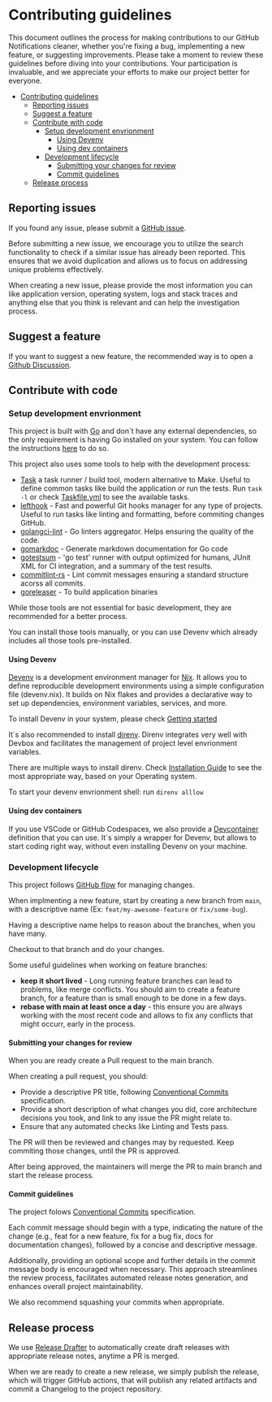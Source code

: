 # Contributing guidelines

This document outlines the process for making contributions to our GitHub Notifications cleaner, whether you're fixing a bug, implementing a new feature, or suggesting improvements. Please take a moment to review these guidelines before diving into your contributions. Your participation is invaluable, and we appreciate your efforts to make our project better for everyone.

- [Contributing guidelines](#contributing-guidelines)
  - [Reporting issues](#reporting-issues)
  - [Suggest a feature](#suggest-a-feature)
  - [Contribute with code](#contribute-with-code)
    - [Setup development envrionment](#setup-development-envrionment)
      - [Using Devenv](#using-devenv)
      - [Using dev containers](#using-dev-containers)
    - [Development lifecycle](#development-lifecycle)
      - [Submitting your changes for review](#submitting-your-changes-for-review)
      - [Commit guidelines](#commit-guidelines)
  - [Release process](#release-process)


## Reporting issues

If you found any issue, please submit a [GitHub issue](https://github.com/brpaz/github-notifications-cleaner/issues).

Before submitting a new issue, we encourage you to utilize the search functionality to check if a similar issue has already been reported. This ensures that we avoid duplication and allows us to focus on addressing unique problems effectively.

When creating a new issue, please provide the most information you can like application version, operating system, logs and stack traces and anything else that you think is relevant and can help the investigation process.

## Suggest a feature

If you want to suggest a new feature, the recommended way is to open a [Github Discussion](https://github.com/brpaz/github-notifications-cleaner/discussions).

## Contribute with code

### Setup development envrionment

This project is built with [Go](https://go.dev) and don´t have any external dependencies, so the only requirement is having Go installed on your system. You can follow the instructions [here](https://go.dev/dl/) to do so.

This project also uses some tools to help with the development process:

- [Task](https://taskfile.dev/) a task runner / build tool, modern alternative to Make. Useful to define common tasks like build the application or run the tests. Run `task -l` or check [Taskfile.yml](Taskfile.yml) to see the available tasks.
- [lefthook](https://github.com/evilmartians/lefthook) -  Fast and powerful Git hooks manager for any type of projects. Useful to run tasks like linting and formatting, before commiting changes GitHub.
- [golangci-lint](https://golangci-lint.run/) - Go linters aggregator. Helps ensuring the quality of the code.
- [gomarkdoc](https://github.com/princjef/gomarkdoc) - Generate markdown documentation for Go code
- [gotestsum](https://github.com/gotestyourself/gotestsum) - 'go test' runner with output optimized for humans, JUnit XML for CI integration, and a summary of the test results.
- [commitlint-rs](https://lib.rs/crates/commitlint-rs) - Lint commit messages ensuring a standard structure acorss all commits.
- [goreleaser](https://github.com/goreleaser/goreleaser) - To build application binaries

While those tools are not essential for basic development, they are recommended for a better process.

You can install those tools manually, or you can use Devenv which already includes all those tools pre-installed.

#### Using Devenv

[Devenv](https://devenv.sh/) is a development environment manager for [Nix](https://nixos.org/). It allows you to define reproducible development environments using a simple configuration file (devenv.nix). It builds on Nix flakes and provides a declarative way to set up dependencies, environment variables, services, and more.

To install Devenv in your system, please check [Getting started](https://devenv.sh/getting-started/)

It´s also recommended to install [direnv](https://direnv.net/). Direnv integrates very well with Devbox and facilitates the management of project level envrionment variables.

There are multiple ways to install direnv. Check [Installation Guide](https://direnv.net/docs/installation.html) to see the most appropriate way, based on your Operating system.

To start your devenv envrionment shell: run `direnv alllow`

#### Using dev containers

If you use VSCode or GitHub Codespaces, we also provide a [Devcontainer](https://containers.dev/) definition that you can use. It´s simply a wrapper for Devenv, but allows to start coding right way, without even installing Devenv on your machine.

### Development lifecycle

This project follows [GitHub flow](https://docs.github.com/en/get-started/using-github/github-flow) for managing changes.

When implmenting a new feature, start by creating a new branch from `main`, with a descriptive name (Ex: `feat/my-awesome-feature` or `fix/some-bug`).

Having a descriptive name helps to reason about the branches, when you have many.

Checkout to that branch and do your changes.

Some useful guidelines when working on feature branches:

- **keep it short lived** - Long running feature branches can lead to problems, like merge conflicts. You should aim to create a feature branch, for a feature than is small enough to be done in a few days.
- **rebase with main at least once a day** - this ensure you are always working with the most recent code and allows to fix any conflicts that might occurr, early in the process.

#### Submitting your changes for review

When you are ready create a Pull request to the main branch.

When creating a pull request, you should:

- Provide a descriptive PR title, following [Conventional Commits](https://www.conventionalcommits.org/en/) specification.
- Provide a short description of what changes you did, core architecture decisions you took, and link to any issue the PR might relate to.
- Ensure that any automated checks like Linting and Tests pass.

The PR will then be reviewed and changes may by requested. Keep commiting those changes, until the PR is approved.

After being approved, the maintainers will merge the PR to main branch and start the release process.

#### Commit guidelines

The project folows [Conventional Commits](https://www.conventionalcommits.org/en/) specification.

Each commit message should begin with a type, indicating the nature of the change (e.g., feat for a new feature, fix for a bug fix, docs for documentation changes), followed by a concise and descriptive message.

Additionally, providing an optional scope and further details in the commit message body is encouraged when necessary. This approach streamlines the review process, facilitates automated release notes generation, and enhances overall project maintainability.

We also recommend squashing your commits when appropriate.

## Release process

We use [Release Drafter](https://github.com/marketplace/actions/release-drafter) to automatically create draft releases with appropriate release notes, anytime a PR is merged.

When we are ready to create a new release, we simply publish the release, which will trigger GitHub actions, that will publish any related artifacts and commit a Changelog to the project repository.



